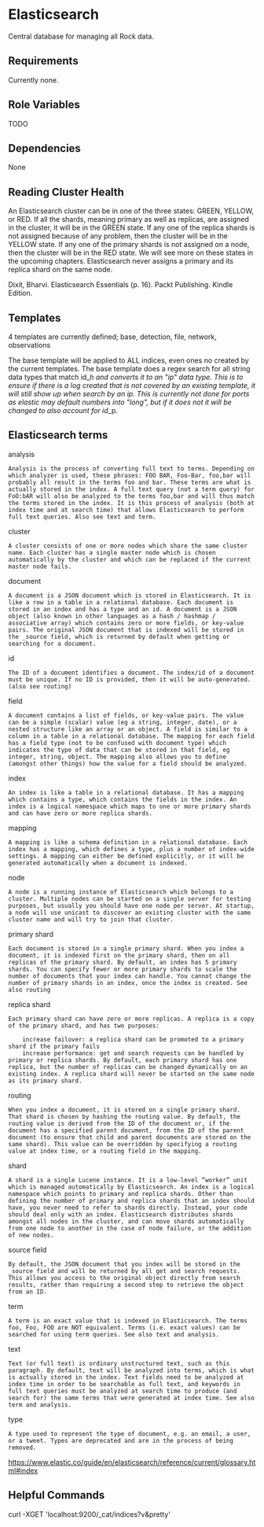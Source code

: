 Elasticsearch
=========

Central database for managing all Rock data.

Requirements
------------

Currently none.

Role Variables
--------------

TODO

Dependencies
------------

None

Reading Cluster Health
----------------------
An Elasticsearch cluster can be in one of the three states: GREEN, YELLOW, or RED. If all the shards, meaning primary as well as replicas, are assigned in the cluster, it will be in the GREEN state. If any one of the replica shards is not assigned because of any problem, then the cluster will be in the YELLOW state. If any one of the primary shards is not assigned on a node, then the cluster will be in the RED state. We will see more on these states in the upcoming chapters. Elasticsearch never assigns a primary and its replica shard on the same node.

Dixit, Bharvi. Elasticsearch Essentials (p. 16). Packt Publishing. Kindle Edition.

Templates
------------

4 templates are currently defined; base, detection, file, network, observations

The base template will be applied to ALL indices, even ones no created by the current templates. The base template does a regex search for all string data types that match id_*_h and converts it to an "ip" data type. This is to ensure if there is a log created that is not covered by an existing template, it will still show up when search by an ip. This is currently not done for ports as elastic may default numbers into "long", but if it does not it will be changed to also account for id_*_p.

Elasticsearch terms
--------------------

analysis

    Analysis is the process of converting full text to terms. Depending on which analyzer is used, these phrases: FOO BAR, Foo-Bar, foo,bar will probably all result in the terms foo and bar. These terms are what is actually stored in the index. A full text query (not a term query) for FoO:bAR will also be analyzed to the terms foo,bar and will thus match the terms stored in the index. It is this process of analysis (both at index time and at search time) that allows Elasticsearch to perform full text queries. Also see text and term.
cluster

    A cluster consists of one or more nodes which share the same cluster name. Each cluster has a single master node which is chosen automatically by the cluster and which can be replaced if the current master node fails.
document

    A document is a JSON document which is stored in Elasticsearch. It is like a row in a table in a relational database. Each document is stored in an index and has a type and an id. A document is a JSON object (also known in other languages as a hash / hashmap / associative array) which contains zero or more fields, or key-value pairs. The original JSON document that is indexed will be stored in the _source field, which is returned by default when getting or searching for a document.
id

    The ID of a document identifies a document. The index/id of a document must be unique. If no ID is provided, then it will be auto-generated. (also see routing)
field

    A document contains a list of fields, or key-value pairs. The value can be a simple (scalar) value (eg a string, integer, date), or a nested structure like an array or an object. A field is similar to a column in a table in a relational database. The mapping for each field has a field type (not to be confused with document type) which indicates the type of data that can be stored in that field, eg integer, string, object. The mapping also allows you to define (amongst other things) how the value for a field should be analyzed.
index

    An index is like a table in a relational database. It has a mapping which contains a type, which contains the fields in the index. An index is a logical namespace which maps to one or more primary shards and can have zero or more replica shards.
mapping

    A mapping is like a schema definition in a relational database. Each index has a mapping, which defines a type, plus a number of index-wide settings. A mapping can either be defined explicitly, or it will be generated automatically when a document is indexed.
node

    A node is a running instance of Elasticsearch which belongs to a cluster. Multiple nodes can be started on a single server for testing purposes, but usually you should have one node per server. At startup, a node will use unicast to discover an existing cluster with the same cluster name and will try to join that cluster.
primary shard

    Each document is stored in a single primary shard. When you index a document, it is indexed first on the primary shard, then on all replicas of the primary shard. By default, an index has 5 primary shards. You can specify fewer or more primary shards to scale the number of documents that your index can handle. You cannot change the number of primary shards in an index, once the index is created. See also routing
replica shard

    Each primary shard can have zero or more replicas. A replica is a copy of the primary shard, and has two purposes:

        increase failover: a replica shard can be promoted to a primary shard if the primary fails
        increase performance: get and search requests can be handled by primary or replica shards. By default, each primary shard has one replica, but the number of replicas can be changed dynamically on an existing index. A replica shard will never be started on the same node as its primary shard.

routing

    When you index a document, it is stored on a single primary shard. That shard is chosen by hashing the routing value. By default, the routing value is derived from the ID of the document or, if the document has a specified parent document, from the ID of the parent document (to ensure that child and parent documents are stored on the same shard). This value can be overridden by specifying a routing value at index time, or a routing field in the mapping.
shard

    A shard is a single Lucene instance. It is a low-level “worker” unit which is managed automatically by Elasticsearch. An index is a logical namespace which points to primary and replica shards. Other than defining the number of primary and replica shards that an index should have, you never need to refer to shards directly. Instead, your code should deal only with an index. Elasticsearch distributes shards amongst all nodes in the cluster, and can move shards automatically from one node to another in the case of node failure, or the addition of new nodes.
source field

    By default, the JSON document that you index will be stored in the _source field and will be returned by all get and search requests. This allows you access to the original object directly from search results, rather than requiring a second step to retrieve the object from an ID.
term

    A term is an exact value that is indexed in Elasticsearch. The terms foo, Foo, FOO are NOT equivalent. Terms (i.e. exact values) can be searched for using term queries. See also text and analysis.
text

    Text (or full text) is ordinary unstructured text, such as this paragraph. By default, text will be analyzed into terms, which is what is actually stored in the index. Text fields need to be analyzed at index time in order to be searchable as full text, and keywords in full text queries must be analyzed at search time to produce (and search for) the same terms that were generated at index time. See also term and analysis.
type

    A type used to represent the type of document, e.g. an email, a user, or a tweet. Types are deprecated and are in the process of being removed.

https://www.elastic.co/guide/en/elasticsearch/reference/current/glossary.html#index

Helpful Commands
---------------
curl -XGET 'localhost:9200/_cat/indices?v&pretty'
